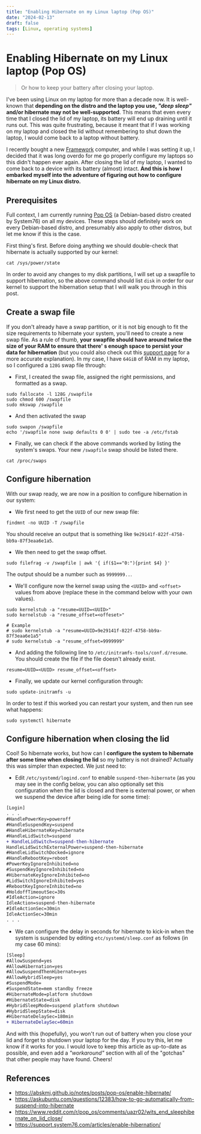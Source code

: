 ```yaml
---
title: "Enabling Hibernate on my Linux laptop (Pop OS)"
date: "2024-02-13"
draft: false
tags: [Linux, operating systems]
---
```


# Enabling Hibernate on my Linux laptop (Pop OS)
> Or how to keep your battery after closing your laptop.

I've been using Linux on my laptop for more than a decade now. It is well-known that __depending on the distro and the laptop you use, _"deep sleep"_ and/or hibernate may not be well-supported__. This means that even every time that I closed the lid of my laptop, its battery will end up draining until it runs out. This was quite frustrating, because it meant that if I was working on my laptop and closed the lid without remembering to shut down the laptop, I would come back to a laptop without battery.

I recently bought a new [Framework](https://frame.work/) computer, and while I was setting it up, I decided that it was long overdo for me go properly configure my laptops so this didn't happen ever again. After closing the lid of my laptop, I wanted to come back to a device with its battery (almost) intact. __And this is how I embarked myself into the adventure of figuring out how to configure hibernate on my Linux distro.__

## Prerequisites
Full context, I am currently running [Pop OS](https://pop.system76.com/) (a Debian-based distro created by System76) on all my devices. These steps should definitely work on every Debian-based distro, and presumably also apply to other distros, but let me know if this is the case.

First thing's first. Before doing anything we should double-check that hibernate is actually supported by our kernel:
```shell
cat /sys/power/state
```
In order to avoid any changes to my disk partitions, I will set up a swapfile to support hibernation, so the above command should list `disk` in order for our kernel to support the hibernation setup that I will walk you through in this post.

## Create a swap file
If you don't already have a swap partition, or it is not big enough to fit the size requirements to hibernate your system, you'll need to create a new swap file. As a rule of thumb, __your swapfile should have around twice the size of your RAM to ensure that there' s enough space to persist your data for hibernation__ (but you could also check out this [support page](https://help.ubuntu.com/community/SwapFaq) for a more accurate explanation). In my case, I have `64GiB` of RAM in my laptop, so I configured a `128G` swap file through:

- First, I created the swap file, assigned the right permissions, and formatted as a swap.
```shell
sudo fallocate -l 128G /swapfile
sudo chmod 600 /swapfile
sudo mkswap /swapfile
```
- And then activated the swap
```shell
sudo swapon /swapfile
echo '/swapfile none swap defaults 0 0' | sudo tee -a /etc/fstab
```
- Finally, we can check if the above commands worked by listing the system's swaps. Your new `/swapfile` swap should be listed there.
```shell
cat /proc/swaps
```

## Configure hibernation
With our swap ready, we are now in a position to configure hibernation in our system:
- We first need to get the `UUID` of our new swap file:
```shell
findmnt -no UUID -T /swapfile
```
You should receive an output that is something like `9e29141f-822f-4758-bb9a-87f3eaa6e1a5`.
- We then need to get the swap offset.
```shell
sudo filefrag -v /swapfile | awk '{ if($1=="0:"){print $4} }'
```
The output should be a number such as `9999999..`.
- We'll configure now the kernel swap using the `<UUID>` and `<offset>` values from above (replace these in the command below with your own values).
```shell
sudo kernelstub -a "resume=UUID=<UUID>"
sudo kernelstub -a "resume_offset=<offeset>"

# Example
# sudo kernelstub -a "resume=UUID=9e29141f-822f-4758-bb9a-87f3eaa6e1a5"
# sudo kernelstub -a "resume_offset=9999999"
```
- And adding the following line to `/etc/initramfs-tools/conf.d/resume`. You should create the file if the file doesn't already exist.
```
resume=UUID=<UUID> resume_offset=<offset>
```
- Finally, we update our kernel configuration through:
```shell
sudo update-initramfs -u
```

In order to test if this worked you can restart your system, and then run see what happens:
```shell
sudo systemctl hibernate

```

## Configure hibernation when closing the lid
Cool! So hibernate works, but how can I __configure the system to hibernate after some time when closing the lid__ so my battery is not drained? Actually this was simpler than expected. We just need to:
- Edit  `/etc/systemd/logind.conf` to enable `suspend-then-hibernate` (as you may see in the config below, you can also optionally set this configuration when the lid is closed and there is external power, or when we suspend the device after being idle for some time):
```diff
[Login]
. . .
#HandlePowerKey=poweroff
#HandleSuspendKey=suspend
#HandleHibernateKey=hibernate
#HandleLidSwitch=suspend
+ HandleLidSwitch=suspend-then-hibernate
HandleLidSwitchExternalPower=suspend-then-hibernate
#HandleLidSwitchDocked=ignore
#HandleRebootKey=reboot
#PowerKeyIgnoreInhibited=no
#SuspendKeyIgnoreInhibited=no
#HibernateKeyIgnoreInhibited=no
#LidSwitchIgnoreInhibited=yes
#RebootKeyIgnoreInhibited=no
#HoldoffTimeoutSec=30s
#IdleAction=ignore
IdleAction=suspend-then-hibernate
#IdleActionSec=30min
IdleActionSec=30min
. . .
```
- We can configure the delay in seconds for hibernate to kick-in when the system is suspended by editing `etc/systemd/sleep.conf` as follows (in my case 60 mins):
```diff
[Sleep]
#AllowSuspend=yes
#AllowHibernation=yes
#AllowSuspendThenHibernate=yes
#AllowHybridSleep=yes
#SuspendMode=
#SuspendState=mem standby freeze
#HibernateMode=platform shutdown
#HibernateState=disk
#HybridSleepMode=suspend platform shutdown
#HybridSleepState=disk
#HibernateDelaySec=180min
+ HibernateDelaySec=60min
```

And with this (hopefully), you won't run out of battery when you close your lid and forget to shutdown your laptop for the day. If you try this, let me know if it works for you. I would love to keep this article as up-to-date as possible, and even add a _"workaround"_ section with all of the "gotchas" that other people may have found. Cheers!


## References
- https://abskmj.github.io/notes/posts/pop-os/enable-hibernate/
- https://askubuntu.com/questions/12383/how-to-go-automatically-from-suspend-into-hibernate
- https://www.reddit.com/r/pop_os/comments/uazr02/wits_end_sleephibernate_on_lid_close/
- https://support.system76.com/articles/enable-hibernation/
